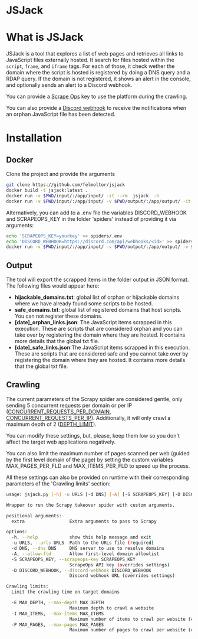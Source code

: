 JSJack
======

# What is JSJack
JSJack is a tool that explores a list of web pages and retrieves all links to JavaScript files externally hosted.
It search for files hosted within the `script`, `frame`, and `iframe` tags. For each of those, it check wether the domain where the script is hosted is registered by doing a DNS query and a RDAP query. If the domain is not registered, it shows an alert in the console, and optionally sends an alert to a Discord webhook.

You can provide a [Scrape Ops](https://scrapeops.io/) key to use the platform during the crawling.

You can also provide a [Discord webhook](https://support.discord.com/hc/en-us/articles/228383668-Intro-to-Webhooks) to receive the notifications when an orphan JavaScript file has been detected.

# Installation
## Docker
Clone the project and provide the arguments
```bash
git clone https://github.com/felmoltor/jsjack
docker build -t jsjack:latest .
docker run -v $PWD/input/:/app/input/ -it --rm  jsjack  -h
docker run -v $PWD/input/:/app/input/ -v $PWD/output/:/app/output/ -it --rm  jsjack -u input/targets.txt --discord-webhook 'https://discord.com/api/webhooks/<id> --scrapeops-key <key>
```

Alternatively, you can add to a .env file the variables DISCORD_WEBHOOK and SCRAPEOPS_KEY in the folder 'spiders' instead of providing it via arguments:
```bash
echo 'SCRAPEOPS_KEY=yourkey' >> spiders/.env
echo 'DISCORD_WEBHOOK=https://discord.com/api/webhooks/<id>' >> spiders/.env
docker run -v $PWD/input/:/app/input/ -v $PWD/output/:/app/output/ -v $PWD/.env:/app/spiders/.env -it --rm  jsjack -u input/targets.txt
```

## Output
The tool will export the scrapped items in the folder output in JSON format. The following files would appear here:
* **hijackable_domains.txt**: global list of orphan or hijackable domains where we have already found some scripts to be hosted.
* **safe_domains.txt**: global list of registered domains that host scripts. You can not register these domains.
* **[date]_orphan_links.json**: The JavaScript items scrapped in this execution. These are scripts that are considered orphan and you can take over by registering the domain where they are hosted. It contains more details that the global txt file.
* **[date]_safe_links.json**:The JavaScript items scrapped in this execution. These are scripts that are considered safe and you cannot take over by registering the domain where they are hosted. It contains more details that the global txt file.

## Crawling
The current parameters of the Scrapy spider are considered gentle, only sending 5 concurrent requests per domain or per IP ([CONCURRENT_REQUESTS_PER_DOMAIN](https://docs.scrapy.org/en/latest/topics/settings.html#concurrent-requests-per-domain), [CONCURRENT_REQUESTS_PER_IP](https://docs.scrapy.org/en/latest/topics/settings.html#std-setting-CONCURRENT_REQUESTS_PER_IP)). Additionally, it will only crawl a maximum depth of 2 ([DEPTH_LIMIT](https://docs.scrapy.org/en/latest/topics/settings.html#depth-limit)).

You can modify these settings, but, please, keep them low so you don't affect the target web applications negatively.

You can also limit the maximum number of pages scanned per web (guided by the first level domain of the page) by setting the custom variables MAX_PAGES_PER_FLD and MAX_ITEMS_PER_FLD to speed up the process. 

All these settings can also be provided on runtime with their corresponding parameters of the 'Crawling limits' section:

```bash
usage: jsjack.py [-h] -u URLS [-d DNS] [-A] [-S SCRAPEOPS_KEY] [-D DISCORD_WEBHOOK] [-E MAX_DEPTH] [-I MAX_ITEMS] [-P MAX_PAGES] ...

Wrapper to run the Scrapy takeover spider with custom arguments.

positional arguments:
  extra                 Extra arguments to pass to Scrapy

options:
  -h, --help            show this help message and exit
  -u URLS, --urls URLS  Path to the URLs file (required)
  -d DNS, --dns DNS     DNS server to use to resolve domains
  -A, --allow-fld       Allow first-level domain allowlist
  -S SCRAPEOPS_KEY, --scrapeops-key SCRAPEOPS_KEY
                        ScrapeOps API key (overrides settings)
  -D DISCORD_WEBHOOK, --discord-webhook DISCORD_WEBHOOK
                        Discord webhook URL (overrides settings)

Crawling limits:
  Limit the crawling time on target domains

  -E MAX_DEPTH, --max-depth MAX_DEPTH
                        Maximum depth to crawl a website
  -I MAX_ITEMS, --max-items MAX_ITEMS
                        Maximum number of items to crawl per website (counted by first level domain of the website)
  -P MAX_PAGES, --max-pages MAX_PAGES
                        Maximum number of pages to crawl per website (counted by first level domain of the website)
```